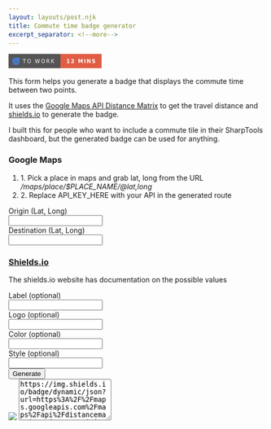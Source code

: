 ```yaml
---
layout: layouts/post.njk
title: Commute time badge generator
excerpt_separator: <!--more-->
---
```


![example](/img/commute/exampleTile.png)

This form helps you generate a badge that displays the commute time between two points.

<!--more-->

It uses the [Google Maps API Distance Matrix](https://developers.google.com/maps/documentation/distance-matrix/intro) to get the travel distance and [shields.io](https://shields.io/) to generate the badge.

I built this for people who want to include a commute tile in their SharpTools dashboard, but the generated badge can be used for anything.

  <meta charset="utf-8" />
  <html>
  <script>
      function displayUrl() {
  let origLatLong = document.getElementById("origLatLong").value.trim();
  let destLatLong = document.getElementById("destLatLong").value.trim();
  let apiKey = "API_KEY_HERE";
  let googleParams = new URLSearchParams({
    origins: origLatLong,
    destinations: destLatLong,
    key: apiKey,
    departure_time: "now",
    mode: "driving",
    units: "imperial",
  }).toString();
  let googleMapsBaseUrl = "https://maps.googleapis.com/maps/api/distancematrix/json?";
  let googleMapsUrl = googleMapsBaseUrl + googleParams;
  let shieldsVisualParams = {};
  let label = document.getElementById("label").value;
  ["logo", "color", "style"].forEach((e) => {
    let formVal = document.getElementById(e).value.trim();
    if (formVal != "") {
      shieldsVisualParams[e] = formVal;
    }
  });
  let shieldsParams = new URLSearchParams({
    label,
    ...shieldsVisualParams,
    url: googleMapsUrl,
    query: "$.rows[0].elements[0].duration_in_traffic.text",
  });
  let shieldsBaseQuery = "https://img.shields.io/badge/dynamic/json?";
  let shieldsFullQuery = shieldsBaseQuery + shieldsParams;
  let badge = document.getElementById("badge");
  badge.src = shieldsFullQuery;
  let genUrl = document.getElementById("generatedUrl");
  genUrl.value = shieldsFullQuery;
}
</script>

  <body>
    <div>
      <div class="row">
        <form>
          <h3 class="text-center text-xl text-semibold underline">Google Maps</h3>
          <ol>
              <li>1. Pick a place in maps and grab lat, long from the URL <em>/maps/place/$PLACE_NAME/@lat,long</em></li>
              <li>2. Replace API_KEY_HERE with your API in the generated route</li>
          </ol>
          <div class='mt-2'>
            <label for="origLatLong" class="block text-sm font-medium text-gray-700">Origin (Lat, Long)</label>
            <div class="mt-1">
              <input type="text" name="origLatLong" id="origLatLong" class="shadow-sm focus:ring-indigo-500 focus:border-indigo-500 block w-full sm:text-sm border border border-gray-400 rounded-md" >
            </div>
          </div>
          <div>
            <label for="destLatLong" class="block text-sm font-medium text-gray-700">Destination (Lat, Long)</label>
            <div class="mt-1">
              <input type="text" name="destLatLong" id="destLatLong" class="shadow-sm focus:ring-indigo-500 focus:border-indigo-500 block w-full sm:text-sm border border-gray-400 rounded-md" >
            </div>
        </div>
          <h3 class="text-center text-xl text-semibold underline"><a href='https://shields.io/'>Shields.io</a></h3>
          <p>The shields.io website has documentation on the possible values</p>
          <div>
            <label for="label" class="block text-sm font-medium text-gray-700">Label (optional)</label>
            <div class="mt-1">
              <input type="text" name="label" id="label" class="shadow-sm focus:ring-indigo-500 focus:border-indigo-500 block w-full sm:text-sm border border-gray-400 rounded-md" >
            </div>
          </div>
           <div>
            <label for="logo" class="block text-sm font-medium text-gray-700">Logo (optional)</label>
            <div class="mt-1">
              <input type="text" name="logo" id="logo" class="shadow-sm focus:ring-indigo-500 focus:border-indigo-500 block w-full sm:text-sm border border-gray-400 rounded-md" >
            </div>
          </div>
           <div>
            <label for="color" class="block text-sm font-medium text-gray-700">Color (optional)</label>
            <div class="mt-1">
              <input type="text" name="color" id="color" class="shadow-sm focus:ring-indigo-500 focus:border-indigo-500 block w-full sm:text-sm border-gray-500 rounded-md" >
            </div>
          </div>
           <div>
            <label for="style" class="block text-sm font-medium text-gray-700">Style (optional)</label>
            <div class="mt-1">
              <input type="text" name="style" id="style" class="shadow-sm focus:ring-indigo-500 focus:border-indigo-500 block w-full sm:text-sm border border-gray-400 rounded-md" >
            </div>
          </div>
          <button type="button" class="mt-2 inline-flex items-center px-4 py-2 border text text-sm font-medium rounded-md shadow-sm text-white bg-indigo-600 hover:bg-indigo-500 focus:outline-none focus:ring-2 focus:ring-offset-2 focus:ring-indigo-500">
             Generate
          </button>
        </form>
      </div>
        <img id="badge" class='mt-5' src='https://img.shields.io/badge/dynamic/json?url=https%3A%2F%2Fmaps.googleapis.com%2Fmaps%2Fapi%2Fdistancematrix%2Fjson%3Forigins%3D%26destinations%3D%26key%3DAPI_KEY_HERE%26departure_time%3Dnow%26mode%3Ddriving%26units%3Dimperial&query=%24.rows%5B0%5D.elements%5B0%5D.duration_in_traffic.text' />
        <textarea
            class="form-control w-full border border-gray-400 m-3"
            type="text"
            id="generatedUrl"
            rows="5"
        >https://img.shields.io/badge/dynamic/json?url=https%3A%2F%2Fmaps.googleapis.com%2Fmaps%2Fapi%2Fdistancematrix%2Fjson%3Forigins%3D%26destinations%3D%26key%3DAPI_KEY_HERE%26departure_time%3Dnow%26mode%3Ddriving%26units%3Dimperial&query=%24.rows%5B0%5D.elements%5B0%5D.duration_in_traffic.text
        </textarea>
    </div>

  </body>

</html>
